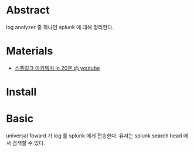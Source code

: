 # Abstract 

log analyzer 중 하나인 splunk 에 대해 정리한다. 

# Materials

* [스플렁크 아키텍처 in 20분 @ youtube](https://www.youtube.com/watch?v=Nsx1kuat3Ak)

# Install

# Basic

universal foward 가 log 를 splunk 에게 전송한다. 유저는 splunk search head 에서 검색할 수 있다.